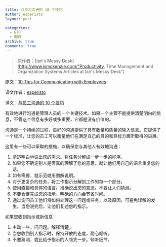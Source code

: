 ```yaml
---
title: 与员工沟通的 10 个技巧
author: esperisto
layout: post

categories:
  - GTD
  - 翻译
archive: true
comments: true 
---
```


> 原作者：[Ian's Messy Desk](http://www.ismckenzie.com/"Productivity, Time Management and Organization Systems Articles at Ian's Messy Desk")

原文：[10 Tips for Communicating with Employees][1]

译文作者：[esperisto][2]

译文：[与员工沟通的 10 个技巧][3]


有效地进行沟通是管理人员的一个关键技术。如果一个主管不能提供清楚明白的信息，不管这个信息有多好或多重要，它都是没有价值的。

沟通是一个持续的过程，良好的沟通提供了具有数量和质量的输入信息。它提供了一个标准，让您的员工可以衡量他们在满足自己的目的和目标方面所取得的进展。

这里有一些可以采取的措施，以确保您与其他人有效地沟通：

  1. 清楚明白地说出您的需求。将任务分解成一步一步的程序。
  2. 如果您不确定别人是否真的理解了您的意思，就让他们用自己的语言重复您的话。
  3. 如有需要，就示范或用图解说明。
  4. 对于更复杂的任务，将工作指示分解到工作的每一个部分。
  5. 使用直接和具体的语言。准确说出您的意思。不要让人们猜测。
  6. 不要仓促完成您的指示。明确的方向会节省时间。
  7. 通过询问员工他们将如何处理这一问题或任务，以及原因，可避免误解的发生。当您说完后，让他们复述您的指示。

如果您收到指示或新信息

  1. 主动一些，问问题。解释清楚。
  2. 当您收到别人指示时，保持开放的态度，耐心倾听。
  3. 不要猜测，或比给予指示的人领先一步。倾听细节。


[1]: http://www.ismckenzie.com/10-tips-for-communicating-with-employees/
[2]: http://jouchyi.cn
[3]: http://jouchyi.cn/2009/08/10-tips-for-communicating-with-employees.html